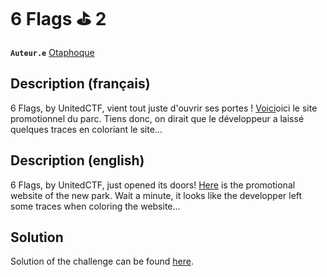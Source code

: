 # 6 Flags ⛳️ 2

**`Auteur.e`** [Otaphoque](https://github.com/Otaphoque)

## Description (français)

6 Flags, by UnitedCTF, vient tout juste d'ouvrir ses portes ! [Voici](../Website/templates/index.html)oici le site promotionnel du parc. Tiens donc, on dirait que le développeur a laissé quelques traces en coloriant le site...

## Description (english)

6 Flags, by UnitedCTF, just opened its doors! [Here](../Website/templates/index.html) is the promotional website of the new park. Wait a minute, it looks like the developper left some traces when coloring the website...

## Solution

Solution of the challenge can be found [here](solution/).

